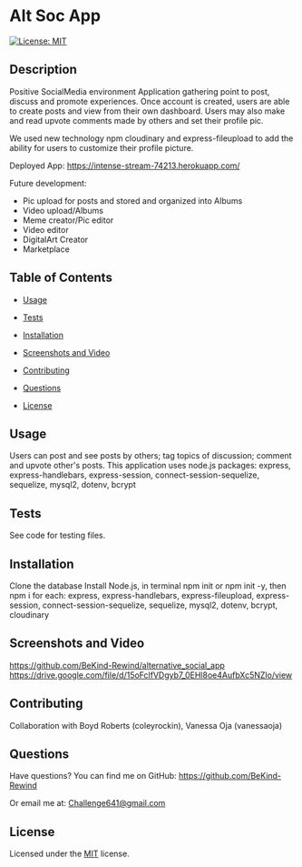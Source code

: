 # Alt Soc App

[![License: MIT](https://img.shields.io/badge/License-MIT-yellow.svg)](https://choosealicense.com/licenses/mit/)

## Description
Positive SocialMedia environment Application gathering point to post, discuss and promote experiences. Once account is created, users are able to create posts and view from their own dashboard. Users may also make and read upvote comments made by others and set their profile pic. 

We used new technology npm cloudinary and express-fileupload to add the ability for users to customize their profile picture. 

Deployed App:
https://intense-stream-74213.herokuapp.com/ 


Future development:
* Pic upload for posts and stored and organized into Albums
* Video upload/Albums
* Meme creator/Pic editor
* Video editor
* DigitalArt Creator
* Marketplace


## Table of Contents
  - [Usage](#usage)
  - [Tests](#tests)
  - [Installation](#installation)
  - [Screenshots and Video](#screenshots_video)
  - [Contributing](#contributing)
  - [Questions](#questions)

  - [License](#license)
      


## Usage
Users can post and see posts by others; tag topics of discussion; comment and upvote other's posts. This application uses node.js packages: express, express-handlebars, express-session, connect-session-sequelize, sequelize, mysql2, dotenv, bcrypt 



## Tests
See code for testing files.



## Installation
Clone the database 
Install Node.js, 
in terminal npm init or npm init -y, 
then npm i <package name> for each: 
  express, 
  express-handlebars, 
  express-fileupload,
  express-session, 
  connect-session-sequelize, 
  sequelize, 
  mysql2, 
  dotenv, 
  bcrypt,
  cloudinary



## Screenshots and Video
https://github.com/BeKind-Rewind/alternative_social_app
https://drive.google.com/file/d/15oFclfVDgyb7_0EHl8oe4AufbXc5NZlo/view



## Contributing
Collaboration with Boyd Roberts (coleyrockin), Vanessa Oja (vanessaoja)



## Questions

Have questions?
You can find me on GitHub:
https://github.com/BeKind-Rewind

Or email me at:
Challenge641@gmail.com


## License

Licensed under the [MIT](https://choosealicense.com/licenses/mit/) license.
    